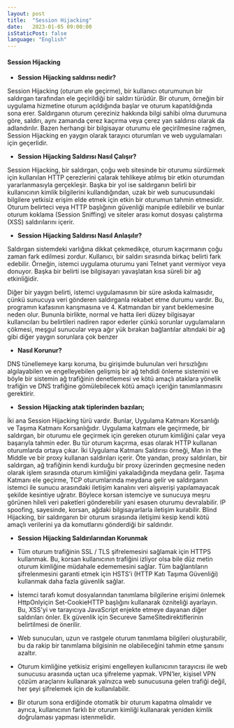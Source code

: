 ```yaml
---
layout: post
title:  "Session Hijacking"
date:   2023-01-05 09:00:00
isStaticPost: false
language: "English"
---
```


#### **Session Hijacking**

- **Session Hijacking saldırısı nedir?**

Session Hijacking (oturum ele geçirme), bir kullanıcı oturumunun bir saldırgan tarafından ele geçirildiği bir saldırı türüdür. Bir oturum, örneğin bir uygulama hizmetine oturum açıldığında başlar ve oturum kapatıldığında sona erer. Saldırganın oturum çereziniz hakkında bilgi sahibi olma durumuna göre, saldırı, aynı zamanda çerez kaçırma veya çerez yan saldırısı olarak da adlandırılır. Bazen herhangi bir bilgisayar oturumu ele geçirilmesine rağmen, Session Hijacking en yaygın olarak tarayıcı oturumları ve web uygulamaları için geçerlidir.

- **Session Hijacking Saldırısı Nasıl Çalışır?**

Session Hijacking, bir saldırgan, çoğu web sitesinde bir oturumu sürdürmek için kullanılan HTTP çerezlerini çalarak tehlikeye atılmış bir etkin oturumdan yararlanmasıyla gerçekleşir. Başka bir yol ise saldırganın belirli bir kullanıcının kimlik bilgilerini kullandığından, uzak bir web sunucusundaki bilgilere yetkisiz erişim elde etmek için etkin bir oturumun tahmin etmesidir. Oturum belirteci veya HTTP başlığının güvenliği manipıle edilebilir ve bunlar oturum koklama (Session Sniffing) ve siteler arası komut dosyası çalıştırma (XSS) saldırılarını içerir.

- **Session Hijacking Saldırısı Nasıl Anlaşılır?**

Saldırgan sistemdeki varlığına dikkat çekmedikçe, oturum kaçırmanın çoğu zaman fark edilmesi zordur. Kullanıcı, bir saldırı sırasında birkaç belirti fark edebilir. Örneğin, istemci uygulama oturumu yani Telnet yanıt vermiyor veya donuyor. Başka bir belirti ise bilgisayarı yavaşlatan kısa süreli bir ağ etkinliğidir.

Diğer bir yaygın belirti, istemci uygulamasının bir süre askıda kalmasıdır, çünkü sunucuya veri gönderen saldırganla rekabet etme durumu vardır. Bu, programın kafasının karışmasına ve 4. Katmandan bir yanıt beklemesine neden olur. Bununla birlikte, normal ve hatta ileri düzey bilgisayar kullanıcıları bu belirtileri nadiren rapor ederler çünkü sorunlar uygulamaların çökmesi, meşgul sunucular veya ağır yük bırakan bağlantılar altındaki bir ağ gibi diğer yaygın sorunlara çok benzer

- **Nasıl Korunur?**

DNS tünellemeye karşı koruma, bu girişimde bulunulan veri hırsızlığını algılayabilen ve engelleyebilen gelişmiş bir ağ tehdidi önleme sistemini ve böyle bir sistemin ağ trafiğinin denetlemesi ve kötü amaçlı ataklara yönelik trafiğin ve DNS trafiğine gömülebilecek kötü amaçlı içeriğin tanımlanmasını gerektirir.

- **Session Hijacking atak tiplerinden bazıları;**

İki ana Session Hijacking türü vardır. Bunlar, Uygulama Katmanı Korsanlığı ve Taşıma Katmanı Korsanlığıdır.  Uygulama katmanı ele geçirmede, bir saldırgan, bir oturumu ele geçirmek için gereken oturum kimliğini çalar veya başarıyla tahmin eder. Bu tür oturum kaçırma, esas olarak HTTP kullanan oturumlarda ortaya çıkar. İki Uygulama Katmanı Saldırısı örneği, Man in the Middle ve bir proxy kullanan saldırıları içerir. Öte yandan, proxy saldırıları, bir saldırgan, ağ trafiğinin kendi kurduğu bir proxy üzerinden geçmesine neden olarak işlem sırasında oturum kimliğini yakaladığında meydana gelir. Taşıma Katmanı ele geçirme, TCP oturumlarında meydana gelir ve saldırganın istemci ile sunucu arasındaki iletişim kanalını veri alışverişi yapılamayacak şekilde kesintiye uğratır. Böylece korsan istemciye ve sunucuya meşru görünen hileli veri paketleri gönderebilir yani esasen oturumu devralabilir. IP spoofing, sayesinde, korsan, ağdaki bilgisayarlarla iletişim kurabilir. Blind Hijacking, bir saldırganın bir oturum sırasında iletişimi kesip kendi kötü amaçlı verilerini ya da komutlarını gönderdiği bir saldırıdır.

- **Session Hijacking Saldırılarından Korunmak**

- Tüm oturum trafiğinin SSL / TLS şifrelemesini sağlamak için HTTPS kullanmak. Bu, korsan kullanıcının trafiğini izliyor olsa bile düz metin oturum kimliğine müdahale edememesini sağlar. Tüm bağlantıların şifrelenmesini garanti etmek için HSTS'i (HTTP Katı Taşıma Güvenliği) kullanmak daha fazla güvenlik sağlar.

- İstemci tarafı komut dosyalarından tanımlama bilgilerine erişimi önlemek HttpOnlyiçin Set-CookieHTTP başlığını kullanarak özniteliği ayarlayın. Bu, XSS'yi ve tarayıcıya JavaScript enjekte etmeye dayanan diğer saldırıları önler. Ek güvenlik için Secureve SameSitedirektiflerinin belirtilmesi de önerilir.

- Web sunucuları, uzun ve rastgele oturum tanımlama bilgileri oluşturabilir, bu da rakip bir tanımlama bilgisinin ne olabileceğini tahmin etme şansını azaltır.

- Oturum kimliğine yetkisiz erişimi engelleyen kullanıcının tarayıcısı ile web sunucusu arasında uçtan uca şifreleme yapmak. VPN’ler, kişisel VPN çözüm araçlarını kullanarak yalnızca web sunucusuna gelen trafiği değil, her şeyi şifrelemek için de kullanılabilir.

- Bir oturum sona erdiğinde otomatik bir oturum kapatma olmalıdır ve ayrıca, kullanıcının farklı bir oturum kimliği kullanarak yeniden kimlik doğrulaması yapması istenmelidir.